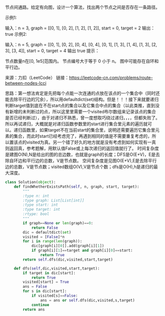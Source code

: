 节点间通路。给定有向图，设计一个算法，找出两个节点之间是否存在一条路径。

示例1:

输入：n = 3, graph = [[0, 1], [0, 2], [1, 2], [1, 2]], start = 0, target = 2
输出：true
示例2:

输入：n = 5, graph = [[0, 1], [0, 2], [0, 4], [0, 4], [0, 1], [1, 3], [1, 4], [1, 3], [2, 3], [3, 4]], start = 0, target = 4
输出 true
提示：

节点数量n在[0, 1e5]范围内。
节点编号大于等于 0 小于 n。
图中可能存在自环和平行边。

来源：力扣（LeetCode）
链接：https://leetcode-cn.com/problems/route-between-nodes-lcci

思路：第一想法肯定是先把每个点能一次连通的点放在该点的一个集合中（同时还能去除平行边的冗余），所以用defaultdict(set)结构。但是！！！接下来就要递归判断target值到底在不在start点的集合以及它集合中点的集合（以此类推，直到没有新增的未判断过的点，所以这里里需要一个visited布尔数组来记录该点的集合是否已经判断过），由于对递归不熟悉，曾一度想取巧绕过递归，，，，但都失败了。所以再试递归，大概就是对递归函数参数里的start进行集合里元素的遍历就可以。递归函数里，如果target不在当前start的集合里，说明还需要遍历它集合里元素的集合，而此时start已经考虑完了，再遇到相同的值是不需要重复考虑的，所以置该点的visited为真。另一个错了好久的地方就是没有考虑到如何实现有一真则返回真，参考题解，用默认值False或上每次递归的返回值就行了。
时间复杂度是建图O(N),N是给出的图的总边数，也就是graph的长度；DFS是O(E+V)，E是去除自环边和平行边的总数，V是节点数。
空间复杂度是见图O(E+V),E是去除平行边的总数，V是节点数；visited数组O(V),V是节点个数；dfs是O(H),h是递归的最大深度。
```python
class Solution(object):
    def findWhetherExistsPath(self, n, graph, start, target):
        """
        :type n: int
        :type graph: List[List[int]]
        :type start: int
        :type target: int
        :rtype: bool
        """
        if graph==None or len(graph)==0:
            return False
        dic = defaultdict(set)
        visited = [False]*n
        for i in range(len(graph)):                    
            dic[graph[i][0]].add(graph[i][1])
            if graph[i][1]==target and graph[i][0]==start:
                return True    
        return self.dfs(dic,visited,start,target)

    def dfs(self,dic,visited,start,target):
        if target in dic[start]:
            return True
        visited[start] = True
        ans = False
        for s in dic[start]:
            if visited[s]==False:
                ans = ans or self.dfs(dic,visited,s,target)
            continue          
        return ans
```
